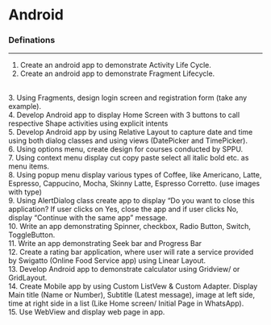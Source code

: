# Android

### Definations

----

1. Create an android app to demonstrate Activity Life Cycle.
2. Create an android app to demonstrate Fragment Lifecycle.
<br/>
3. Using Fragments, design login screen and registration form (take any example).
<br/>
4. Develop Android app to display Home Screen with 3 buttons to call respective Shape activities using explicit intents
<br/>
5. Develop Android app by using Relative Layout to capture date and time using both dialog classes and using views (DatePicker and TimePicker).
<br/>
6. Using options menu, create design for courses conducted by SPPU.
<br/>
7. Using context menu display cut copy paste select all italic bold etc. as menu items.
<br/>
8. Using popup menu display various types of Coffee, like Americano, Latte, Espresso, Cappucino, Mocha, Skinny Latte, Espresso Corretto. (use images with type)
<br/>
9. Using AlertDialog class create app to display “Do you want to close this application? If user clicks on Yes, close the app and if user clicks No, display “Continue with the same app” message.
<br/>
10. Write an app demonstrating Spinner, checkbox, Radio Button, Switch, ToggleButton.
<br/>
11. Write an app demonstrating Seek bar and Progress Bar
<br/>
12. Create a rating bar application, where user will rate a service provided by Swigatto (Online Food Service app) using Linear Layout.
<br/>
13. Develop Android app to demonstrate calculator using Gridview/ or GridLayout.
<br/>
14. Create Mobile app by using Custom ListVew & Custom Adapter. Display Main title (Name or Number), Subtitle (Latest message), image at left side, time at right side in a list (Like Home screen/ Initial Page in WhatsApp).
<br/>
15. Use WebView and display web page in app.

